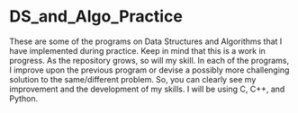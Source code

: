 # DS_and_Algo_Practice
These are some of the programs on Data Structures and Algorithms that I have implemented during practice.
Keep in mind that this is a work in progress. As the repository grows, so will my skill.
In each of the programs, I improve upon the previous program or devise a possibly more challenging solution to the same/different problem. So, you can clearly see my improvement and the development of my skills.
I will be using C, C++, and Python.
